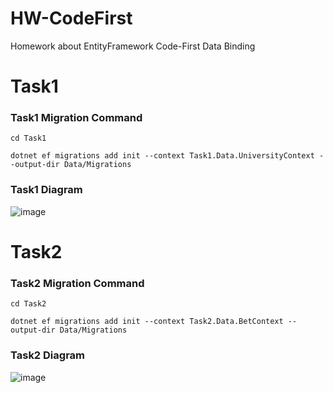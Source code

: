 # HW-CodeFirst

Homework about EntityFramework Code-First Data Binding

# Task1

### Task1 Migration Command

```cd Task1```

```dotnet ef migrations add init --context Task1.Data.UniversityContext --output-dir Data/Migrations```

### Task1 Diagram
![image](https://user-images.githubusercontent.com/44116740/99159543-46649180-26ee-11eb-94bd-7aff2ced0d1d.png)

# Task2

### Task2 Migration Command
```cd Task2```

```dotnet ef migrations add init --context Task2.Data.BetContext --output-dir Data/Migrations```

### Task2 Diagram
![image](https://user-images.githubusercontent.com/44116740/99159533-2208b500-26ee-11eb-9bdc-2dc7d32d728a.png)